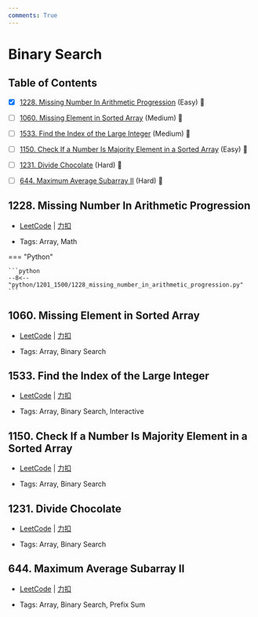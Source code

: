```yaml
---
comments: True
---
```


# Binary Search

## Table of Contents

- [x] [1228. Missing Number In Arithmetic Progression](#1228-missing-number-in-arithmetic-progression) (Easy) 👑
- [ ] [1060. Missing Element in Sorted Array](#1060-missing-element-in-sorted-array) (Medium) 👑
- [ ] [1533. Find the Index of the Large Integer](#1533-find-the-index-of-the-large-integer) (Medium) 👑
- [ ] [1150. Check If a Number Is Majority Element in a Sorted Array](#1150-check-if-a-number-is-majority-element-in-a-sorted-array) (Easy) 👑
- [ ] [1231. Divide Chocolate](#1231-divide-chocolate) (Hard) 👑
- [ ] [644. Maximum Average Subarray II](#644-maximum-average-subarray-ii) (Hard) 👑


## 1228. Missing Number In Arithmetic Progression

-    [LeetCode](https://leetcode.com/problems/missing-number-in-arithmetic-progression/) | [力扣](https://leetcode.cn/problems/missing-number-in-arithmetic-progression/)

-   Tags: Array, Math

=== "Python"

    ```python
    --8<-- "python/1201_1500/1228_missing_number_in_arithmetic_progression.py"
    ```



## 1060. Missing Element in Sorted Array

-    [LeetCode](https://leetcode.com/problems/missing-element-in-sorted-array/) | [力扣](https://leetcode.cn/problems/missing-element-in-sorted-array/)

-   Tags: Array, Binary Search



## 1533. Find the Index of the Large Integer

-    [LeetCode](https://leetcode.com/problems/find-the-index-of-the-large-integer/) | [力扣](https://leetcode.cn/problems/find-the-index-of-the-large-integer/)

-   Tags: Array, Binary Search, Interactive



## 1150. Check If a Number Is Majority Element in a Sorted Array

-    [LeetCode](https://leetcode.com/problems/check-if-a-number-is-majority-element-in-a-sorted-array/) | [力扣](https://leetcode.cn/problems/check-if-a-number-is-majority-element-in-a-sorted-array/)

-   Tags: Array, Binary Search



## 1231. Divide Chocolate

-    [LeetCode](https://leetcode.com/problems/divide-chocolate/) | [力扣](https://leetcode.cn/problems/divide-chocolate/)

-   Tags: Array, Binary Search



## 644. Maximum Average Subarray II

-    [LeetCode](https://leetcode.com/problems/maximum-average-subarray-ii/) | [力扣](https://leetcode.cn/problems/maximum-average-subarray-ii/)

-   Tags: Array, Binary Search, Prefix Sum



